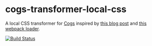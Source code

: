 # cogs-transformer-local-css

A local CSS transformer for [Cogs] inspired by [this blog post] and [this
webpack loader].

[![Build Status]](http://travis-ci.org/caseywebdev/cogs-transformer-local-css)

[Cogs]: https://github.com/caseywebdev/cogs
[Build Status]: https://secure.travis-ci.org/caseywebdev/cogs-transformer-local-css.png
[this webpack loader]: https://github.com/webpack/css-loader
[this blog post]: https://medium.com/seek-ui-engineering/the-end-of-global-css-90d2a4a06284
